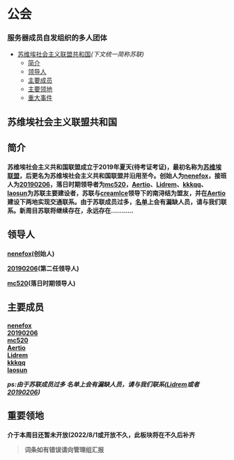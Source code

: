 # 公会
### 服务器成员自发组织的多人团体

- [苏维埃社会主义联盟共和国](#苏维埃社会主义联盟共和国)*(下文统一简称苏联)*
	* [简介](#1.1)
	* [领导人](#1.2)
	* [主要成员](#1.3)
	* [主要领地](#1.4)
	* [重大事件](#1)

## 苏维埃社会主义联盟共和国

<h2 id="1.1">简介<h4 />

苏维埃社会主义共和国联盟成立于2019年夏天(待考证考证)，最初名称为[苏维埃联盟](/wiki/Entry/swalm.md)，后更名为苏维埃社会主义共和国联盟并沿用至今。创始人为[nenefox](/wiki/players/nenefox)，接班人为[20190206](/wiki/players/20190206.md)，落日时期领导者为[mc520](/wiki/players/mc520.md)，[Aertio](/wiki/players/Aertio.md)、[Lidrem](/wiki/players/Lidrem.md)、[kkkqq](/wiki/players/kkkqq.md)、[laosun](/wiki/players/laosun.md)为苏联主要建设者，苏联与[creamIce](/wiki/players/creamlce.md)领导下的南浔结为盟友，并在[Aertio](/wiki/players/Aertio.md)建设下两地实现交通联系。由于苏联成员过多，[名单](#1.3)上会有漏缺人员，请与我们联系。新周目苏联将继续存在，永远存在...........
<h2 id="1.2">领导人<h4 />

[nenefox](/wiki/players/nenefox)(创始人)

[20190206](/wiki/players/20190206.md)(第二任领导人)

[mc520](/wiki/players/mc520.md)(落日时期领导人)

<h2 id="1.3"> 主要成员<h4 />

[nenefox](/wiki/players/nenefox) <br />
[20190206](/wiki/players/20190206.md) <br />
[mc520](/wiki/players/mc520.md) <br />
[Aertio](/wiki/players/Aertio.md) <br />
[Lidrem](/wiki/players/Lidrem.md) <br />
[kkkqq](/wiki/players/kkkqq.md) <br />
[laosun](/wiki/players/laosun.md) <br />

*ps:由于苏联成员过多 名单上会有漏缺人员，请与我们联系([Lidrem](/wiki/players/Lidrem.md)或者[20190206](/wiki/players/20190206.md))*


<h2 id="1.4">重要领地<h4 />

**介于本周目还暂未开放(2022/8/1或开放不久，此板块将在不久后补齐**

>词条如有错误请向管理组汇报
